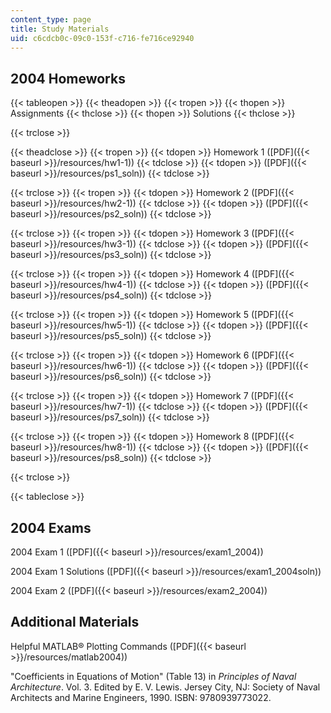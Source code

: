 ```yaml
---
content_type: page
title: Study Materials
uid: c6cdcb0c-09c0-153f-c716-fe716ce92940
---
```


2004 Homeworks
--------------

{{< tableopen >}}
{{< theadopen >}}
{{< tropen >}}
{{< thopen >}}
Assignments
{{< thclose >}}
{{< thopen >}}
Solutions
{{< thclose >}}

{{< trclose >}}

{{< theadclose >}}
{{< tropen >}}
{{< tdopen >}}
Homework 1 ([PDF]({{< baseurl >}}/resources/hw1-1))
{{< tdclose >}}
{{< tdopen >}}
([PDF]({{< baseurl >}}/resources/ps1_soln))
{{< tdclose >}}

{{< trclose >}}
{{< tropen >}}
{{< tdopen >}}
Homework 2 ([PDF]({{< baseurl >}}/resources/hw2-1))
{{< tdclose >}}
{{< tdopen >}}
([PDF]({{< baseurl >}}/resources/ps2_soln))
{{< tdclose >}}

{{< trclose >}}
{{< tropen >}}
{{< tdopen >}}
Homework 3 ([PDF]({{< baseurl >}}/resources/hw3-1))
{{< tdclose >}}
{{< tdopen >}}
([PDF]({{< baseurl >}}/resources/ps3_soln))
{{< tdclose >}}

{{< trclose >}}
{{< tropen >}}
{{< tdopen >}}
Homework 4 ([PDF]({{< baseurl >}}/resources/hw4-1))
{{< tdclose >}}
{{< tdopen >}}
([PDF]({{< baseurl >}}/resources/ps4_soln))
{{< tdclose >}}

{{< trclose >}}
{{< tropen >}}
{{< tdopen >}}
Homework 5 ([PDF]({{< baseurl >}}/resources/hw5-1))
{{< tdclose >}}
{{< tdopen >}}
([PDF]({{< baseurl >}}/resources/ps5_soln))
{{< tdclose >}}

{{< trclose >}}
{{< tropen >}}
{{< tdopen >}}
Homework 6 ([PDF]({{< baseurl >}}/resources/hw6-1))
{{< tdclose >}}
{{< tdopen >}}
([PDF]({{< baseurl >}}/resources/ps6_soln))
{{< tdclose >}}

{{< trclose >}}
{{< tropen >}}
{{< tdopen >}}
Homework 7 ([PDF]({{< baseurl >}}/resources/hw7-1))
{{< tdclose >}}
{{< tdopen >}}
([PDF]({{< baseurl >}}/resources/ps7_soln))
{{< tdclose >}}

{{< trclose >}}
{{< tropen >}}
{{< tdopen >}}
Homework 8 ([PDF]({{< baseurl >}}/resources/hw8-1))
{{< tdclose >}}
{{< tdopen >}}
([PDF]({{< baseurl >}}/resources/ps8_soln))
{{< tdclose >}}

{{< trclose >}}

{{< tableclose >}}

2004 Exams
----------

2004 Exam 1 ([PDF]({{< baseurl >}}/resources/exam1_2004))

2004 Exam 1 Solutions ([PDF]({{< baseurl >}}/resources/exam1_2004soln))

2004 Exam 2 ([PDF]({{< baseurl >}}/resources/exam2_2004))

Additional Materials
--------------------

Helpful MATLAB® Plotting Commands ([PDF]({{< baseurl >}}/resources/matlab2004))

"Coefficients in Equations of Motion" (Table 13) in _Principles of Naval Architecture_. Vol. 3. Edited by E. V. Lewis. Jersey City, NJ: Society of Naval Architects and Marine Engineers, 1990. ISBN: 9780939773022.